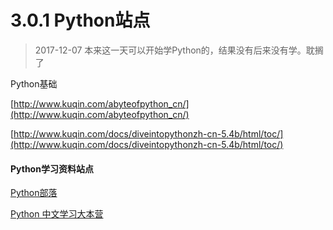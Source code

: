 # 3.0.1 Python站点

> 2017-12-07 本来这一天可以开始学Python的，结果没有后来没有学。耽搁了


Python基础

[http://www.kuqin.com/abyteofpython_cn/](http://www.kuqin.com/abyteofpython_cn/)

[http://www.kuqin.com/docs/diveintopythonzh-cn-5.4b/html/toc/](http://www.kuqin.com/docs/diveintopythonzh-cn-5.4b/html/toc/)

<a name="4orfik"></a>
#### [](#4orfik)Python学习资料站点

[Python部落](https://python.freelycode.com/train/start0)

[Python 中文学习大本营](http://www.pythondoc.com/)
